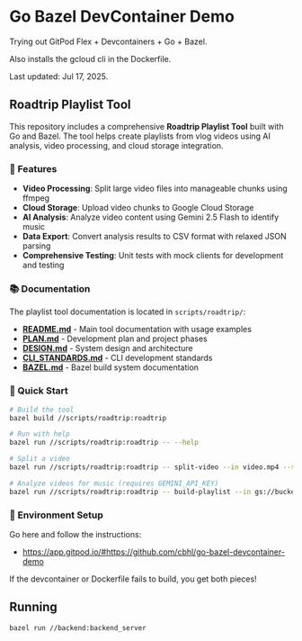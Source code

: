 # Go Bazel DevContainer Demo

Trying out GitPod Flex + Devcontainers + Go + Bazel.

Also installs the gcloud cli in the Dockerfile.

Last updated: Jul 17, 2025.

## Roadtrip Playlist Tool

This repository includes a comprehensive **Roadtrip Playlist Tool** built with Go and Bazel. The tool helps create playlists from vlog videos using AI analysis, video processing, and cloud storage integration.

### 🎯 Features

- **Video Processing**: Split large video files into manageable chunks using ffmpeg
- **Cloud Storage**: Upload video chunks to Google Cloud Storage
- **AI Analysis**: Analyze video content using Gemini 2.5 Flash to identify music
- **Data Export**: Convert analysis results to CSV format with relaxed JSON parsing
- **Comprehensive Testing**: Unit tests with mock clients for development and testing

### 📚 Documentation

The playlist tool documentation is located in `scripts/roadtrip/`:

- **[README.md](scripts/roadtrip/README.md)** - Main tool documentation with usage examples
- **[PLAN.md](scripts/roadtrip/PLAN.md)** - Development plan and project phases
- **[DESIGN.md](scripts/roadtrip/DESIGN.md)** - System design and architecture
- **[CLI_STANDARDS.md](scripts/roadtrip/CLI_STANDARDS.md)** - CLI development standards
- **[BAZEL.md](scripts/roadtrip/BAZEL.md)** - Bazel build system documentation

### 🚀 Quick Start

```bash
# Build the tool
bazel build //scripts/roadtrip:roadtrip

# Run with help
bazel run //scripts/roadtrip:roadtrip -- --help

# Split a video
bazel run //scripts/roadtrip:roadtrip -- split-video --in video.mp4 --start 00:00:00 --end 01:30:00

# Analyze videos for music (requires GEMINI_API_KEY)
bazel run //scripts/roadtrip:roadtrip -- build-playlist --in gs://bucket/video1.mp4 --validate
```

### 🔧 Environment Setup

Go here and follow the instructions:

- https://app.gitpod.io/#https://github.com/cbhl/go-bazel-devcontainer-demo

If the devcontainer or Dockerfile fails to build, you get both pieces!

## Running

```
bazel run //backend:backend_server
```
